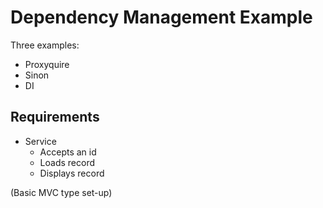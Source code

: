 # Dependency Management Example

Three examples:
- Proxyquire
- Sinon
- DI

## Requirements

- Service
  - Accepts an id
  - Loads record
  - Displays record

(Basic MVC type set-up)
